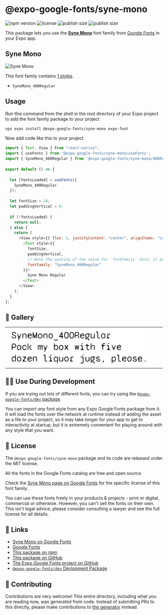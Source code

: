 # @expo-google-fonts/syne-mono

![npm version](https://flat.badgen.net/npm/v/@expo-google-fonts/syne-mono)
![license](https://flat.badgen.net/github/license/expo/google-fonts)
![publish size](https://flat.badgen.net/packagephobia/install/@expo-google-fonts/syne-mono)
![publish size](https://flat.badgen.net/packagephobia/publish/@expo-google-fonts/syne-mono)

This package lets you use the [**Syne Mono**](https://fonts.google.com/specimen/Syne+Mono) font family from [Google Fonts](https://fonts.google.com/) in your Expo app.

## Syne Mono

![Syne Mono](./font-family.png)

This font family contains [1 styles](#-gallery).

- `SyneMono_400Regular`

## Usage

Run this command from the shell in the root directory of your Expo project to add the font family package to your project

```sh
npx expo install @expo-google-fonts/syne-mono expo-font
```

Now add code like this to your project

```js
import { Text, View } from "react-native";
import { useFonts } from '@expo-google-fonts/syne-mono/useFonts';
import { SyneMono_400Regular } from '@expo-google-fonts/syne-mono/400Regular';

export default () => {

  let [fontsLoaded] = useFonts({
    SyneMono_400Regular
  });

  let fontSize = 24;
  let paddingVertical = 6;

  if (!fontsLoaded) {
    return null;
  } else {
    return (
      <View style={{ flex: 1, justifyContent: "center", alignItems: "center" }}>
        <Text style={{
          fontSize,
          paddingVertical,
          // Note the quoting of the value for `fontFamily` here; it expects a string!
          fontFamily: "SyneMono_400Regular"
        }}>
          Syne Mono Regular
        </Text>
      </View>
    );
  }
};
```

## 🔡 Gallery


||||
|-|-|-|
|![SyneMono_400Regular](./400Regular/SyneMono_400Regular.ttf.png)||||


## 👩‍💻 Use During Development

If you are trying out lots of different fonts, you can try using the [`@expo-google-fonts/dev` package](https://github.com/expo/google-fonts/tree/master/font-packages/dev#readme).

You can import _any_ font style from any Expo Google Fonts package from it. It will load the fonts over the network at runtime instead of adding the asset as a file to your project, so it may take longer for your app to get to interactivity at startup, but it is extremely convenient for playing around with any style that you want.


## 📖 License

The `@expo-google-fonts/syne-mono` package and its code are released under the MIT license.

All the fonts in the Google Fonts catalog are free and open source.

Check the [Syne Mono page on Google Fonts](https://fonts.google.com/specimen/Syne+Mono) for the specific license of this font family.

You can use these fonts freely in your products & projects - print or digital, commercial or otherwise. However, you can't sell the fonts on their own. This isn't legal advice, please consider consulting a lawyer and see the full license for all details.

## 🔗 Links

- [Syne Mono on Google Fonts](https://fonts.google.com/specimen/Syne+Mono)
- [Google Fonts](https://fonts.google.com/)
- [This package on npm](https://www.npmjs.com/package/@expo-google-fonts/syne-mono)
- [This package on GitHub](https://github.com/expo/google-fonts/tree/master/font-packages/syne-mono)
- [The Expo Google Fonts project on GitHub](https://github.com/expo/google-fonts)
- [`@expo-google-fonts/dev` Devlopment Package](https://github.com/expo/google-fonts/tree/master/font-packages/dev)

## 🤝 Contributing

Contributions are very welcome! This entire directory, including what you are reading now, was generated from code. Instead of submitting PRs to this directly, please make contributions to [the generator](https://github.com/expo/google-fonts/tree/master/packages/generator) instead.
